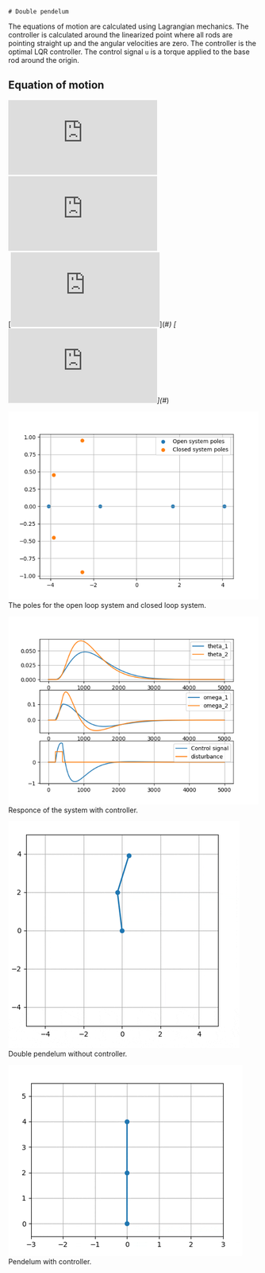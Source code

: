     # Double pendelum

The equations of motion are calculated using Lagrangian mechanics. The
controller is calculated around the linearized point where all rods
are pointing straight up and the angular velocities are zero. The controller is
the optimal LQR controller. The control signal `u` is a torque applied to the
base rod around the origin.

## Equation of motion
[![\\ \dot{\theta_1} = \omega_1](https://latex.codecogs.com/svg.latex?%5C%5C%20%5Cdot%7B%5Ctheta_1%7D%20%3D%20%5Comega_1)](#_)\
[![\\ \dot{\theta_2} = \omega_2](https://latex.codecogs.com/svg.latex?%5C%5C%20%5Cdot%7B%5Ctheta_2%7D%20%3D%20%5Comega_2)](#_)\
[![\\ \dot{\omega_1} = \frac{- 4 \omega_{2}^{2} \sin{\left(\theta_{1} - \theta_{2} \right)} - \left(2 \omega_{1}^{2} \sin{\left(\theta_{1} - \theta_{2} \right)} + 19.64 \sin{\left(\theta_{2} \right)}\right) \cos{\left(\theta_{1} - \theta_{2} \right)} + 19.64 \sin{\left(\theta_{1} \right)}}{2 \left(2 - \cos^{2}{\left(\theta_{1} - \theta_{2} \right)}\right)} \\  \\ ](https://latex.codecogs.com/svg.latex?%5C%5C%20%5Cdot%7B%5Comega_1%7D%20%3D%20%5Cfrac%7B-%204%20%5Comega_%7B2%7D%5E%7B2%7D%20%5Csin%7B%5Cleft(%5Ctheta_%7B1%7D%20-%20%5Ctheta_%7B2%7D%20%5Cright)%7D%20-%20%5Cleft(2%20%5Comega_%7B1%7D%5E%7B2%7D%20%5Csin%7B%5Cleft(%5Ctheta_%7B1%7D%20-%20%5Ctheta_%7B2%7D%20%5Cright)%7D%20%2B%2019.64%20%5Csin%7B%5Cleft(%5Ctheta_%7B2%7D%20%5Cright)%7D%5Cright)%20%5Ccos%7B%5Cleft(%5Ctheta_%7B1%7D%20-%20%5Ctheta_%7B2%7D%20%5Cright)%7D%20%2B%2019.64%20%5Csin%7B%5Cleft(%5Ctheta_%7B1%7D%20%5Cright)%7D%7D%7B2%20%5Cleft(2%20-%20%5Ccos%5E%7B2%7D%7B%5Cleft(%5Ctheta_%7B1%7D%20-%20%5Ctheta_%7B2%7D%20%5Cright)%7D%5Cright)%7D%20%5C%5C%20%20%5C%5C%20)](#_)
[![\\ \dot{\omega_2} = \frac{2 \omega_{1}^{2} \sin{\left(\theta_{1} - \theta_{2} \right)} + \omega_{2}^{2} \sin{\left(2 \theta_{1} - 2 \theta_{2} \right)} + 14.73 \sin{\left(\theta_{2} \right)} - 4.91 \sin{\left(2 \theta_{1} - \theta_{2} \right)}}{2 \left(2 - \cos^{2}{\left(\theta_{1} - \theta_{2} \right)}\right)} \\ ](https://latex.codecogs.com/svg.latex?%5C%5C%20%5Cdot%7B%5Comega_2%7D%20%3D%20%5Cfrac%7B2%20%5Comega_%7B1%7D%5E%7B2%7D%20%5Csin%7B%5Cleft(%5Ctheta_%7B1%7D%20-%20%5Ctheta_%7B2%7D%20%5Cright)%7D%20%2B%20%5Comega_%7B2%7D%5E%7B2%7D%20%5Csin%7B%5Cleft(2%20%5Ctheta_%7B1%7D%20-%202%20%5Ctheta_%7B2%7D%20%5Cright)%7D%20%2B%2014.73%20%5Csin%7B%5Cleft(%5Ctheta_%7B2%7D%20%5Cright)%7D%20-%204.91%20%5Csin%7B%5Cleft(2%20%5Ctheta_%7B1%7D%20-%20%5Ctheta_%7B2%7D%20%5Cright)%7D%7D%7B2%20%5Cleft(2%20-%20%5Ccos%5E%7B2%7D%7B%5Cleft(%5Ctheta_%7B1%7D%20-%20%5Ctheta_%7B2%7D%20%5Cright)%7D%5Cright)%7D%20%5C%5C%20)](#_)

![poles](img/poles.png) \
The poles for the open loop system and closed loop system.

![poles](img/response.png) \
Responce of the system with controller.

![poles](img/double_pend.gif) \
Double pendelum without controller.

![poles](img/cont_pend.gif) \
Pendelum with controller.
